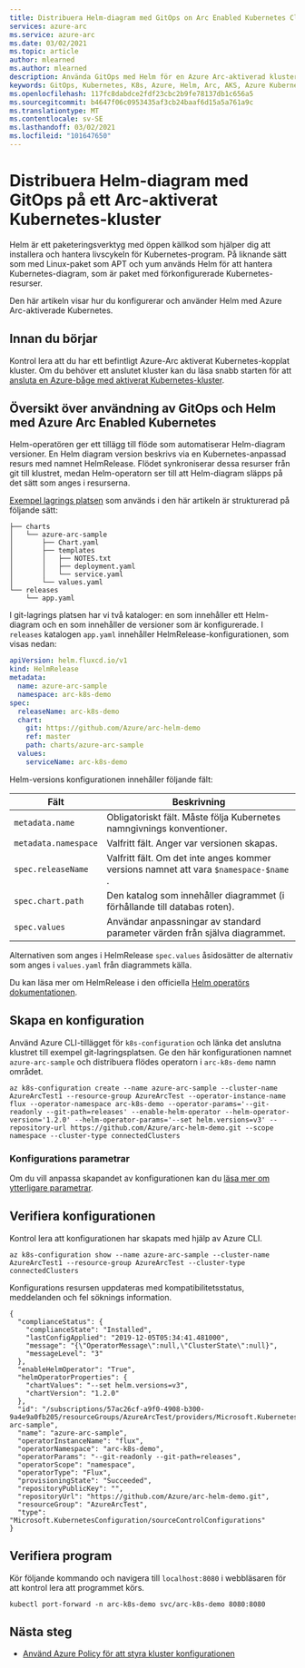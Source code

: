 ```yaml
---
title: Distribuera Helm-diagram med GitOps on Arc Enabled Kubernetes Cluster
services: azure-arc
ms.service: azure-arc
ms.date: 03/02/2021
ms.topic: article
author: mlearned
ms.author: mlearned
description: Använda GitOps med Helm för en Azure Arc-aktiverad kluster konfiguration
keywords: GitOps, Kubernetes, K8s, Azure, Helm, Arc, AKS, Azure Kubernetes service, containers
ms.openlocfilehash: 117fc8dabdce2fdf23cbc2b9fe78137db1c656a5
ms.sourcegitcommit: b4647f06c0953435af3cb24baaf6d15a5a761a9c
ms.translationtype: MT
ms.contentlocale: sv-SE
ms.lasthandoff: 03/02/2021
ms.locfileid: "101647650"
---
```

# <a name="deploy-helm-charts-using-gitops-on-an-arc-enabled-kubernetes-cluster"></a>Distribuera Helm-diagram med GitOps på ett Arc-aktiverat Kubernetes-kluster

Helm är ett paketeringsverktyg med öppen källkod som hjälper dig att installera och hantera livscykeln för Kubernetes-program. På liknande sätt som med Linux-paket som APT och yum används Helm för att hantera Kubernetes-diagram, som är paket med förkonfigurerade Kubernetes-resurser.

Den här artikeln visar hur du konfigurerar och använder Helm med Azure Arc-aktiverade Kubernetes.

## <a name="before-you-begin"></a>Innan du börjar

Kontrol lera att du har ett befintligt Azure-Arc aktiverat Kubernetes-kopplat kluster. Om du behöver ett anslutet kluster kan du läsa snabb starten för att [ansluta en Azure-båge med aktiverat Kubernetes-kluster](./quickstart-connect-cluster.md).

## <a name="overview-of-using-gitops-and-helm-with-azure-arc-enabled-kubernetes"></a>Översikt över användning av GitOps och Helm med Azure Arc Enabled Kubernetes

 Helm-operatören ger ett tillägg till flöde som automatiserar Helm-diagram versioner. En Helm diagram version beskrivs via en Kubernetes-anpassad resurs med namnet HelmRelease. Flödet synkroniserar dessa resurser från git till klustret, medan Helm-operatorn ser till att Helm-diagram släpps på det sätt som anges i resurserna.

 [Exempel lagrings platsen](https://github.com/Azure/arc-helm-demo) som används i den här artikeln är strukturerad på följande sätt:

```console
├── charts
│   └── azure-arc-sample
│       ├── Chart.yaml
│       ├── templates
│       │   ├── NOTES.txt
│       │   ├── deployment.yaml
│       │   └── service.yaml
│       └── values.yaml
└── releases
    └── app.yaml
```

I git-lagrings platsen har vi två kataloger: en som innehåller ett Helm-diagram och en som innehåller de versioner som är konfigurerade. I `releases` katalogen `app.yaml` innehåller HelmRelease-konfigurationen, som visas nedan:

```yaml
apiVersion: helm.fluxcd.io/v1
kind: HelmRelease
metadata:
  name: azure-arc-sample
  namespace: arc-k8s-demo
spec:
  releaseName: arc-k8s-demo
  chart:
    git: https://github.com/Azure/arc-helm-demo
    ref: master
    path: charts/azure-arc-sample
  values:
    serviceName: arc-k8s-demo
```

Helm-versions konfigurationen innehåller följande fält:

| Fält | Beskrivning |
| ------------- | ------------- | 
| `metadata.name` | Obligatoriskt fält. Måste följa Kubernetes namngivnings konventioner. |
| `metadata.namespace` | Valfritt fält. Anger var versionen skapas. |
| `spec.releaseName` | Valfritt fält. Om det inte anges kommer versions namnet att vara `$namespace-$name` . |
| `spec.chart.path` | Den katalog som innehåller diagrammet (i förhållande till databas roten). |
| `spec.values` | Användar anpassningar av standard parameter värden från själva diagrammet. |

Alternativen som anges i HelmRelease `spec.values` åsidosätter de alternativ som anges i `values.yaml` från diagrammets källa.

Du kan läsa mer om HelmRelease i den officiella [Helm operatörs dokumentationen](https://docs.fluxcd.io/projects/helm-operator/en/stable/).

## <a name="create-a-configuration"></a>Skapa en konfiguration

Använd Azure CLI-tillägget för `k8s-configuration` och länka det anslutna klustret till exempel git-lagringsplatsen. Ge den här konfigurationen namnet `azure-arc-sample` och distribuera flödes operatorn i `arc-k8s-demo` namn området.

```console
az k8s-configuration create --name azure-arc-sample --cluster-name AzureArcTest1 --resource-group AzureArcTest --operator-instance-name flux --operator-namespace arc-k8s-demo --operator-params='--git-readonly --git-path=releases' --enable-helm-operator --helm-operator-version='1.2.0' --helm-operator-params='--set helm.versions=v3' --repository-url https://github.com/Azure/arc-helm-demo.git --scope namespace --cluster-type connectedClusters
```

### <a name="configuration-parameters"></a>Konfigurations parametrar

Om du vill anpassa skapandet av konfigurationen kan du [läsa mer om ytterligare parametrar](./tutorial-use-gitops-connected-cluster.md#additional-parameters).

## <a name="validate-the-configuration"></a>Verifiera konfigurationen

Kontrol lera att konfigurationen har skapats med hjälp av Azure CLI.

```console
az k8s-configuration show --name azure-arc-sample --cluster-name AzureArcTest1 --resource-group AzureArcTest --cluster-type connectedClusters
```

Konfigurations resursen uppdateras med kompatibilitetsstatus, meddelanden och fel söknings information.

```output
{
  "complianceStatus": {
    "complianceState": "Installed",
    "lastConfigApplied": "2019-12-05T05:34:41.481000",
    "message": "{\"OperatorMessage\":null,\"ClusterState\":null}",
    "messageLevel": "3"
  },
  "enableHelmOperator": "True",
  "helmOperatorProperties": {
    "chartValues": "--set helm.versions=v3",
    "chartVersion": "1.2.0"
  },
  "id": "/subscriptions/57ac26cf-a9f0-4908-b300-9a4e9a0fb205/resourceGroups/AzureArcTest/providers/Microsoft.Kubernetes/connectedClusters/AzureArcTest1/providers/Microsoft.KubernetesConfiguration/sourceControlConfigurations/azure-arc-sample",
  "name": "azure-arc-sample",
  "operatorInstanceName": "flux",
  "operatorNamespace": "arc-k8s-demo",
  "operatorParams": "--git-readonly --git-path=releases",
  "operatorScope": "namespace",
  "operatorType": "Flux",
  "provisioningState": "Succeeded",
  "repositoryPublicKey": "",
  "repositoryUrl": "https://github.com/Azure/arc-helm-demo.git",
  "resourceGroup": "AzureArcTest",
  "type": "Microsoft.KubernetesConfiguration/sourceControlConfigurations"
}
```

## <a name="validate-application"></a>Verifiera program

Kör följande kommando och navigera till `localhost:8080` i webbläsaren för att kontrol lera att programmet körs.

```console
kubectl port-forward -n arc-k8s-demo svc/arc-k8s-demo 8080:8080
```

## <a name="next-steps"></a>Nästa steg

- [Använd Azure Policy för att styra kluster konfigurationen](./use-azure-policy.md)
